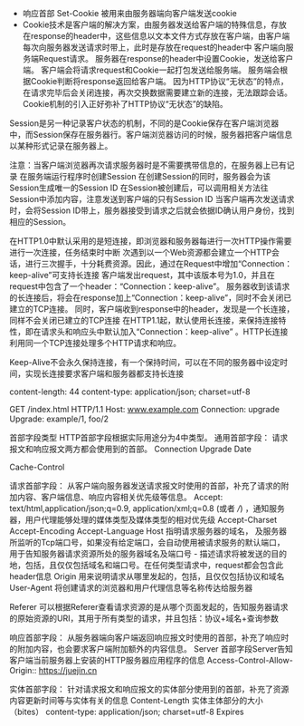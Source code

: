 - 响应首部 Set-Cookie 被用来由服务器端向客户端发送cookie
- Cookie技术是客户端的解决方案，由服务器发送给客户端的特殊信息，存放在response的header中，这些信息以文本文件方式存放在客户端，由客户端每次向服务器发送请求时带上，此时是存放在request的header中
客户端向服务端Request请求。
服务器在response的header中设置Cookie，发送给客户端。
客户端会将请求request和Cookie一起打包发送给服务端。
服务端会根据Cookie判断将response返回给客户端。
因为HTTP协议“无状态”的特点，在请求完毕后会关闭连接，再次交换数据需要建立新的连接，无法跟踪会话。Cookie机制的引入正好弥补了HTTP协议“无状态”的缺陷。



Session是另一种记录客户状态的机制，不同的是Cookie保存在客户端浏览器中，而Session保存在服务器行。客户端浏览器访问的时候，服务器把客户端信息以某种形式记录在服务器上。

注意：当客户端浏览器再次请求服务器时是不需要携带信息的，在服务器上已有记录
在服务端运行程序时创建Session
在创建Session的同时，服务器会为该Session生成唯一的Session ID
在Session被创建后，可以调用相关方法往Session中添加内容，注意发送到客户端的只有Session ID
当客户端再次发送请求时，会将Session ID带上，服务器接受到请求之后就会依据ID确认用户身份，找到相应的Session。




在HTTP1.0中默认采用的是短连接，即浏览器和服务器每进行一次HTTP操作需要进行一次连接，任务结束时中断
次遇到以一个Web资源都会建立一个HTTP会话，进行三次握手，十分耗费资源。因此，通过在Request中增加“Connection：keep-alive”可支持长连接
客户端发出request，其中该版本号为1.0，并且在request中包含了一个header：“Connection：keep-alive”。
服务器收到该请求的长连接后，将会在response加上“Connection：keep-alive”，同时不会关闭已建立的TCP连接。
同时，客户端收到response中的header，发现是一个长连接，同样不会关闭已建立的TCP连接
在HTTP1.1起，默认使用长连接，来保持连接特性，即在请求头和响应头中默认加入“Connection：keep-alive” 。HTTP长连接利用同一个TCP连接处理多个HTTP请求和响应。

Keep-Alive不会永久保持连接，有一个保持时间，可以在不同的服务器中设定时间，实现长连接要求客户端和服务器都支持长连接




content-length: 44
content-type: application/json; charset=utf-8

GET /index.html HTTP/1.1
Host: www.example.com
Connection: upgrade
Upgrade: example/1, foo/2

首部字段类型
HTTP首部字段根据实际用途分为4中类型。
通用首部字段： 请求报文和响应报文两方都会使用到的首部。
Connection
Upgrade
Date

Cache-Control	

请求首部字段： 从客户端向服务器发送请求报文时使用的首部，补充了请求的附加内容、客户端信息、响应内容相关优先级等信息。
Accept: text/html,application/json;q=0.9, application/xml;q=0.8 (或者 */*)  ，通知服务器，用户代理能够处理的媒体类型及媒体类型的相对优先级
Accept-Charset
Accept-Encoding 
Accept-Language
Host 指明请求服务器的域名， 及服务器所监听的Tcp端口号，如果没有给定端口，会自动使用被请求服务的默认端口， 用于告知服务器请求资源所处的服务器域名及端口号
    - 描述请求将被发送的目的地，包括，且仅仅包括域名和端口号。在任何类型请求中，request都会包含此header信息
Origin 用来说明请求从哪里发起的，包括，且仅仅包括协议和域名
User-Agent 将创建请求的浏览器和用户代理信息等名称传达给服务器

Referer 可以根据Referer查看请求资源的是从哪个页面发起的，告知服务器请求的原始资源的URI，其用于所有类型的请求，并且包括：协议+域名+查询参数    


响应首部字段： 从服务器端向客户端返回响应报文时使用的首部，补充了响应时的附加内容，也会要求客户端附加额外的内容信息。
Server 首部字段Server告知客户端当前服务器上安装的HTTP服务器应用程序的信息
Access-Control-Allow-Origin:: https://juejin.cn

实体首部字段： 针对请求报文和响应报文的实体部分使用到的首部，补充了资源内容更新时间等与实体有关的信息
Content-Length 实体主体部分的大小（bites）
content-type: application/json; charset=utf-8
Expires

